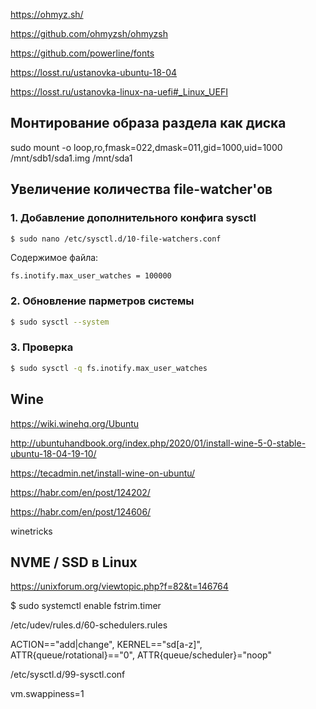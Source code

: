 https://ohmyz.sh/

https://github.com/ohmyzsh/ohmyzsh

https://github.com/powerline/fonts








https://losst.ru/ustanovka-ubuntu-18-04

https://losst.ru/ustanovka-linux-na-uefi#_Linux_UEFI

## Монтирование образа раздела как диска

sudo mount -o loop,ro,fmask=022,dmask=011,gid=1000,uid=1000 /mnt/sdb1/sda1.img /mnt/sda1

## Увеличение количества file-watcher'ов

### 1. Добавление дополнительного конфига sysctl

```bash
$ sudo nano /etc/sysctl.d/10-file-watchers.conf
```
Содержимое файла:

```
fs.inotify.max_user_watches = 100000
```
### 2. Обновление парметров системы

```bash
$ sudo sysctl --system
```

### 3. Проверка

```bash
$ sudo sysctl -q fs.inotify.max_user_watches
```

## Wine

https://wiki.winehq.org/Ubuntu

http://ubuntuhandbook.org/index.php/2020/01/install-wine-5-0-stable-ubuntu-18-04-19-10/

https://tecadmin.net/install-wine-on-ubuntu/

https://habr.com/en/post/124202/

https://habr.com/en/post/124606/

winetricks

## NVME / SSD в Linux

https://unixforum.org/viewtopic.php?f=82&t=146764

$ sudo systemctl enable fstrim.timer

/etc/udev/rules.d/60-schedulers.rules

ACTION=="add|change", KERNEL=="sd[a-z]", ATTR{queue/rotational}=="0", ATTR{queue/scheduler}="noop"


/etc/sysctl.d/99-sysctl.conf

vm.swappiness=1
